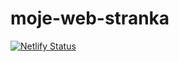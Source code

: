 # moje-web-stranka
[![Netlify Status](https://api.netlify.com/api/v1/badges/9ba64939-ba6a-4a6a-8b9f-e5886f656bc6/deploy-status)](https://app.netlify.com/sites/jakub-jelinek/deploys)
